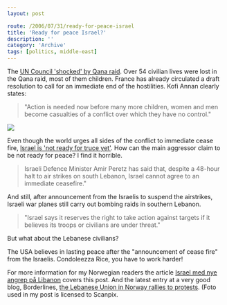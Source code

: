 ```yaml
---
layout: post

route: /2006/07/31/ready-for-peace-israel
title: 'Ready for peace Israel?'
description: ''
category: 'Archive'
tags: [politics, middle-east]
---
```


The
<a class="ph" target="_blank" rel="noopener noreferrer" href="http://news.bbc.co.uk/2/hi/middle_east/5229058.stm">UN
Council 'shocked' by Qana raid</a>. Over 54 civilian lives were lost in the Qana
raid, most of them children. France has already circulated a draft resolution to
call for an immediate end of the hostilities. Kofi Annan clearly states:

> "Action is needed now before many more children, women and men become
> casualties of a conflict over which they have no control."

<img class="ph" src="/img/blog/img0be6bdbbfcb7e79dc5d12a59f2441dee.jpg"/>

Even though the world urges all sides of the conflict to immediate cease fire,
<a class="ph" target="_blank" rel="noopener noreferrer" href="http://news.bbc.co.uk/2/hi/middle_east/5230192.stm">Israel
is 'not ready for truce yet'</a>. How can the main aggressor claim to be not
ready for peace? I find it horrible.

> Israeli Defence Minister Amir Peretz has said that, despite a 48-hour halt to
> air strikes on south Lebanon, Israel cannot agree to an immediate ceasefire."

And still, after announcement from the Israelis to suspend the airstrikes,
Israeli war planes still carry out bombing raids in southern Lebanon.

> "Israel says it reserves the right to take action against targets if it
> believes its troops or civilians are under threat."

But what about the Lebanese civilians?

The USA believes in lasting peace after the "announcement of cease fire" from
the Israelis. Condoleezza Rice, you have to work harder!

For more information for my Norwegian readers the article
<a class="ph" target="_blank" rel="noopener noreferrer" href="http://www.dagbladet.no/nyheter/2006/07/31/472635.html">Israel
med nye angrep på Libanon</a> covers this post. And the latest entry at a very
good blog, Borderlines,
<a class="ph" target="_blank" rel="noopener noreferrer" href="http://nidstang.blogspot.com/2006/07/markering-mot-israels-massakre-i-qana.html">the
Lebanese Union in Norway rallies to protests</a>. (Foto used in my post is
licensed to Scanpix.
